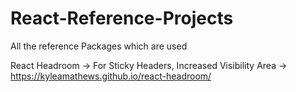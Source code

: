# React-Reference-Projects
All the reference Packages which are used

React Headroom ->
For Sticky Headers, Increased Visibility Area ->
https://kyleamathews.github.io/react-headroom/ 
